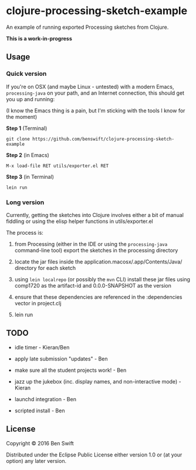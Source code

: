 # clojure-processing-sketch-example

An example of running exported Processing sketches from Clojure.

**This is a work-in-progress**

## Usage

### Quick version

If you're on OSX (and maybe Linux - untested) with a modern Emacs,
`processing-java` on your path, and an Internet connection, this
should get you up and running:

(I know the Emacs thing is a pain, but I'm sticking with the tools I
know for the moment)

**Step 1** (Terminal)

```
git clone https://github.com/benswift/clojure-processing-sketch-example
```

**Step 2** (in Emacs)

```
M-x load-file RET utils/exporter.el RET
```

**Step 3** (in Terminal)

```
lein run
```

### Long version

Currently, getting the sketches into Clojure involves either a bit of manual
fiddling or using the elisp helper functions in utils/exporter.el

The process is:

1. from Processing (either in the IDE or using the `processing-java`
   command-line tool) export the sketches in the processing directory

2. locate the jar files inside the
   application.macosx/<SketchName>.app/Contents/Java/ directory for
   each sketch

3. using `lein localrepo` (or possibly the `mvn` CLI) install these
   jar files using comp1720 as the artifact-id and 0.0.0-SNAPSHOT as
   the version

4. ensure that these dependencies are referenced in the :dependencies
   vector in project.clj

4. lein run

## TODO

- idle timer - Kieran/Ben

- apply late submission "updates" - Ben

- make sure all the student projects work! - Ben

- jazz up the jukebox (inc. display names, and non-interactive mode) - Kieran

- launchd integration - Ben

- scripted install - Ben

## License

Copyright © 2016 Ben Swift

Distributed under the Eclipse Public License either version 1.0 or (at
your option) any later version.
